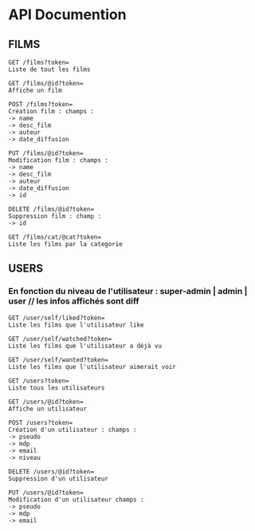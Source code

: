 # API Documention

## FILMS

```
GET /films?token=
Liste de tout les films
```

```
GET /films/@id?token=
Affiche un film
```

```
POST /films?token=
Création film : champs :
-> name
-> desc_film
-> auteur
-> date_diffusion
```

```
PUT /films/@id?token=
Modification film : champs :
-> name
-> desc_film
-> auteur
-> date_diffusion
-> id
```

```
DELETE /films/@id?token=
Suppression film : champ :
-> id
```

```
GET /films/cat/@cat?token=
Liste les films par la categorie
```

## USERS

### En fonction du niveau de l'utilisateur : super-admin | admin | user // les infos affichés sont diff

```
GET /user/self/liked?token=
Liste les films que l'utilisateur like
```

```
GET /user/self/watched?token=
Liste les films que l'utilisateur a déjà vu
```

```
GET /user/self/wanted?token=
Liste les films que l'utilisateur aimerait voir
```

```
GET /users?token=
Liste tous les utilisateurs
```

```
GET /users/@id?token=
Affiche un utilisateur
```

```
POST /users?token=
Création d'un utilisateur : champs :
-> pseudo
-> mdp
-> email
-> niveau
```

```
DELETE /users/@id?token=
Suppression d'un utilisateur
```

```
PUT /users/@id?token=
Modification d'un utilisateur champs :
-> pseudo
-> mdp
-> email
```